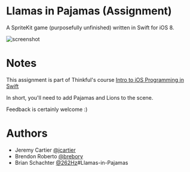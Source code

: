 # Llamas in Pajamas (Assignment)

A SpriteKit game (purposefully unfinished) written in Swift for iOS 8.

![screenshot](llama-assignment-screenshot.gif)

# Notes

This assignment is part of Thinkful's course [Intro to iOS Programming in Swift](http://thinkful.com)

In short, you'll need to add Pajamas and Lions to the scene.

Feedback is certainly welcome :)

# Authors

- Jeremy Cartier [@jcartier](https://twitter.com/jcartier)
- Brendon Roberto [@brebory](https://twitter.com/brebory)
- Brian Schachter [@262Hz](https://github.com/262hz)#Llamas-in-Pajamas
